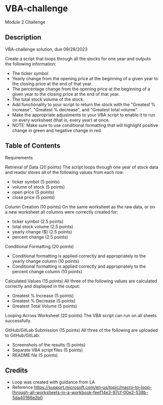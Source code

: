 # VBA-challenge
Module 2 Challenge


## Description 
VBA-challenge solution, due 09/28/2023

Create a script that loops through all the stocks for one year and outputs the following information:
* The ticker symbol
* Yearly change from the opening price at the beginning of a given year to the closing price at the end of that year.
* The percentage change from the opening price at the beginning of a given year to the closing price at the end of that year.
* The total stock volume of the stock. 
* Add functionality to your script to return the stock with the "Greatest % increase", "Greatest % decrease", and "Greatest total volume".
* Make the appropriate adjustments to your VBA script to enable it to run on every worksheet (that is, every year) at once.
* NOTE: Make sure to use conditional formatting that will highlight positive change in green and negative change in red.


## Table of Contents 
Requirements

Retrieval of Data (20 points)
The script loops through one year of stock data and reads/ stores all of the following values from each row:
* ticker symbol (5 points)
* volume of stock (5 points)
* open price (5 points)
* close price (5 points)

Column Creation (10 points)
On the same worksheet as the raw data, or on a new worksheet all columns were correctly created for:
* ticker symbol (2.5 points)
* total stock volume (2.5 points)
* yearly change ($) (2.5 points)
* percent change (2.5 points)

Conditional Formatting (20 points)
* Conditional formatting is applied correctly and appropriately to the yearly change column (10 points)
* Conditional formatting is applied correctly and appropriately to the percent change column (10 points)

Calculated Values (15 points)
All three of the following values are calculated correctly and displayed in the output:
* Greatest % Increase (5 points)
* Greatest % Decrease (5 points)
* Greatest Total Volume (5 points)

Looping Across Worksheet (20 points)
The VBA script can run on all sheets successfully.

GitHub/GitLab Submission (15 points)
All three of the following are uploaded to GitHub/GitLab:
* Screenshots of the results (5 points)
* Separate VBA script files (5 points)
* README file (5 points)


## Credits 
* Loop was created with guidance from LA
* Reference  https://support.microsoft.com/en-us/topic/macro-to-loop-through-all-worksheets-in-a-workbook-feef14e3-97cf-00e2-538b-5da40186e2b0